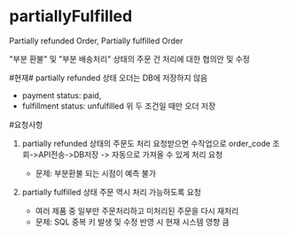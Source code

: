# partiallyFulfilled
Partially refunded Order, Partially fulfilled Order

"부분 환불" 및 "부분 배송처리" 상태의 주문 건 처리에 대한 협의안 및 수정

#현재#
partially refunded 상태 오더는 DB에 저장하지 않음
- payment status: paid,
- fulfillment status: unfulfilled 
위 두 조건일 때만 오더 저장


#요청사항
1. partially refunded 상태의 주문도 처리 요청받으면 수작업으로 order_code 조회->API전송->DB저장
-> 자동으로 가져올 수 있게 처리 요청
    - 문제: 부분환불 되는 시점이 예측 불가

2. partially fulfilled 상태 주문 역시 처리 가능하도록 요청
    - 여러 제품 중 일부만 주문처리하고 미처리된 주문을 다시 재처리
    - 문제: SQL 중복 키 발생 및 수정 반영 시 현재 시스템 영향 큼
